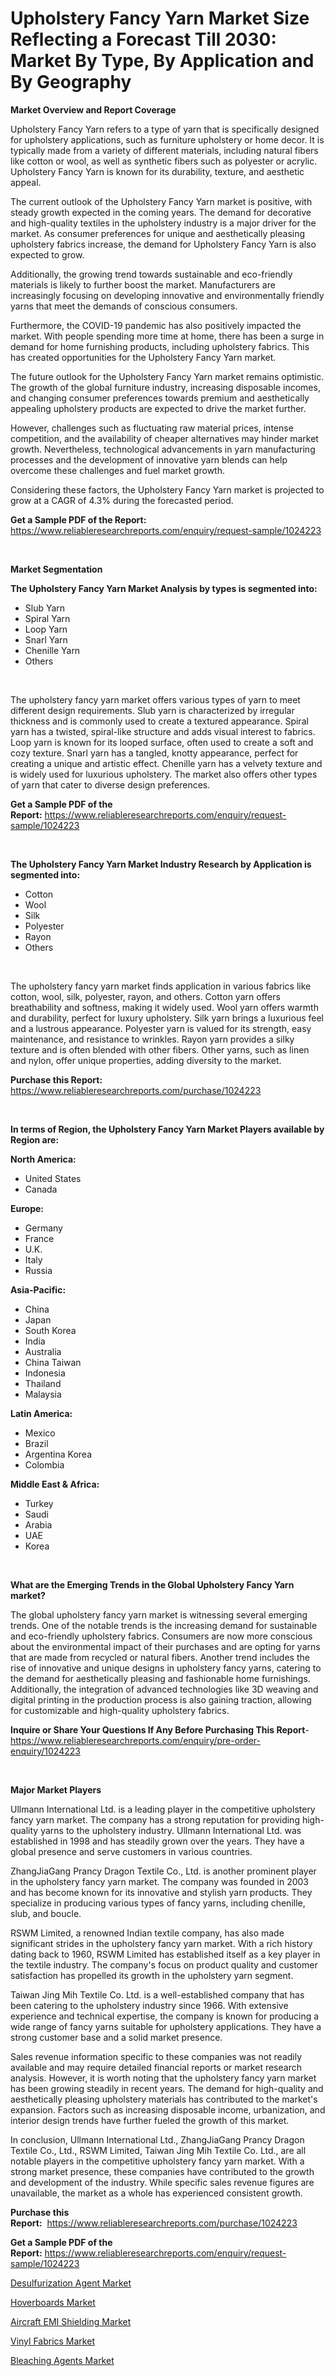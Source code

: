 <p><h1>Upholstery Fancy Yarn Market Size Reflecting a Forecast Till 2030: Market By Type, By Application and By Geography</h1></p><p><strong>Market Overview and Report Coverage</strong></p>
<p><p>Upholstery Fancy Yarn refers to a type of yarn that is specifically designed for upholstery applications, such as furniture upholstery or home decor. It is typically made from a variety of different materials, including natural fibers like cotton or wool, as well as synthetic fibers such as polyester or acrylic. Upholstery Fancy Yarn is known for its durability, texture, and aesthetic appeal.</p><p>The current outlook of the Upholstery Fancy Yarn market is positive, with steady growth expected in the coming years. The demand for decorative and high-quality textiles in the upholstery industry is a major driver for the market. As consumer preferences for unique and aesthetically pleasing upholstery fabrics increase, the demand for Upholstery Fancy Yarn is also expected to grow.</p><p>Additionally, the growing trend towards sustainable and eco-friendly materials is likely to further boost the market. Manufacturers are increasingly focusing on developing innovative and environmentally friendly yarns that meet the demands of conscious consumers.</p><p>Furthermore, the COVID-19 pandemic has also positively impacted the market. With people spending more time at home, there has been a surge in demand for home furnishing products, including upholstery fabrics. This has created opportunities for the Upholstery Fancy Yarn market.</p><p>The future outlook for the Upholstery Fancy Yarn market remains optimistic. The growth of the global furniture industry, increasing disposable incomes, and changing consumer preferences towards premium and aesthetically appealing upholstery products are expected to drive the market further.</p><p>However, challenges such as fluctuating raw material prices, intense competition, and the availability of cheaper alternatives may hinder market growth. Nevertheless, technological advancements in yarn manufacturing processes and the development of innovative yarn blends can help overcome these challenges and fuel market growth.</p><p>Considering these factors, the Upholstery Fancy Yarn market is projected to grow at a CAGR of 4.3% during the forecasted period.</p></p>
<p><strong>Get a Sample PDF of the Report:</strong> <a href="https://www.reliableresearchreports.com/enquiry/request-sample/1024223">https://www.reliableresearchreports.com/enquiry/request-sample/1024223</a></p>
<p>&nbsp;</p>
<p><strong>Market Segmentation</strong></p>
<p><strong>The Upholstery Fancy Yarn Market Analysis by types is segmented into:</strong></p>
<p><ul><li>Slub Yarn</li><li>Spiral Yarn</li><li>Loop Yarn</li><li>Snarl Yarn</li><li>Chenille Yarn</li><li>Others</li></ul></p>
<p>&nbsp;</p>
<p><p>The upholstery fancy yarn market offers various types of yarn to meet different design requirements. Slub yarn is characterized by irregular thickness and is commonly used to create a textured appearance. Spiral yarn has a twisted, spiral-like structure and adds visual interest to fabrics. Loop yarn is known for its looped surface, often used to create a soft and cozy texture. Snarl yarn has a tangled, knotty appearance, perfect for creating a unique and artistic effect. Chenille yarn has a velvety texture and is widely used for luxurious upholstery. The market also offers other types of yarn that cater to diverse design preferences.</p></p>
<p><strong>Get a Sample PDF of the Report:</strong>&nbsp;<a href="https://www.reliableresearchreports.com/enquiry/request-sample/1024223">https://www.reliableresearchreports.com/enquiry/request-sample/1024223</a></p>
<p>&nbsp;</p>
<p><strong>The Upholstery Fancy Yarn Market Industry Research by Application is segmented into:</strong></p>
<p><ul><li>Cotton</li><li>Wool</li><li>Silk</li><li>Polyester</li><li>Rayon</li><li>Others</li></ul></p>
<p>&nbsp;</p>
<p><p>The upholstery fancy yarn market finds application in various fabrics like cotton, wool, silk, polyester, rayon, and others. Cotton yarn offers breathability and softness, making it widely used. Wool yarn offers warmth and durability, perfect for luxury upholstery. Silk yarn brings a luxurious feel and a lustrous appearance. Polyester yarn is valued for its strength, easy maintenance, and resistance to wrinkles. Rayon yarn provides a silky texture and is often blended with other fibers. Other yarns, such as linen and nylon, offer unique properties, adding diversity to the market.</p></p>
<p><strong>Purchase this Report:</strong>&nbsp; <a href="https://www.reliableresearchreports.com/purchase/1024223">https://www.reliableresearchreports.com/purchase/1024223</a></p>
<p>&nbsp;</p>
<p><strong>In terms of Region, the Upholstery Fancy Yarn Market Players available by Region are:</strong></p>
<p>
    <p> <strong> North America: </strong>
        <ul>
            <li>United States</li>
            <li>Canada</li>
        </ul>
        </p> 
    <p> <strong> Europe: </strong>
        <ul>
            <li>Germany</li>
            <li>France</li>
            <li>U.K.</li>
            <li>Italy</li>
            <li>Russia</li>
        </ul>
        </p> 
    <p> <strong> Asia-Pacific: </strong>
        <ul>
            <li>China</li>
            <li>Japan</li>
            <li>South Korea</li>
            <li>India</li>
            <li>Australia</li>
            <li>China Taiwan</li>
            <li>Indonesia</li>
            <li>Thailand</li>
            <li>Malaysia</li>
        </ul>
        </p> 
    <p> <strong> Latin America: </strong>
        <ul>
            <li>Mexico</li>
            <li>Brazil</li>
            <li>Argentina Korea</li>
            <li>Colombia</li>
        </ul>
        </p> 
    <p> <strong> Middle East & Africa: </strong>
        <ul>
            <li>Turkey</li>
            <li>Saudi</li>
            <li>Arabia</li>
            <li>UAE</li>
            <li>Korea</li>
        </ul>
    </p>
    </p>
<p>&nbsp;</p>
<p><strong>What are the Emerging Trends in the Global Upholstery Fancy Yarn market?</strong></p>
<p><p>The global upholstery fancy yarn market is witnessing several emerging trends. One of the notable trends is the increasing demand for sustainable and eco-friendly upholstery fabrics. Consumers are now more conscious about the environmental impact of their purchases and are opting for yarns that are made from recycled or natural fibers. Another trend includes the rise of innovative and unique designs in upholstery fancy yarns, catering to the demand for aesthetically pleasing and fashionable home furnishings. Additionally, the integration of advanced technologies like 3D weaving and digital printing in the production process is also gaining traction, allowing for customizable and high-quality upholstery fabrics.</p></p>
<p><strong>Inquire or Share Your Questions If Any Before Purchasing This Report</strong>- <a href="https://www.reliableresearchreports.com/enquiry/pre-order-enquiry/1024223">https://www.reliableresearchreports.com/enquiry/pre-order-enquiry/1024223</a></p>
<p>&nbsp;</p>
<p><strong>Major Market Players</strong></p>
<p><p>Ullmann International Ltd. is a leading player in the competitive upholstery fancy yarn market. The company has a strong reputation for providing high-quality yarns to the upholstery industry. Ullmann International Ltd. was established in 1998 and has steadily grown over the years. They have a global presence and serve customers in various countries.</p><p>ZhangJiaGang Prancy Dragon Textile Co., Ltd. is another prominent player in the upholstery fancy yarn market. The company was founded in 2003 and has become known for its innovative and stylish yarn products. They specialize in producing various types of fancy yarns, including chenille, slub, and boucle.</p><p>RSWM Limited, a renowned Indian textile company, has also made significant strides in the upholstery fancy yarn market. With a rich history dating back to 1960, RSWM Limited has established itself as a key player in the textile industry. The company's focus on product quality and customer satisfaction has propelled its growth in the upholstery yarn segment.</p><p>Taiwan Jing Mih Textile Co. Ltd. is a well-established company that has been catering to the upholstery industry since 1966. With extensive experience and technical expertise, the company is known for producing a wide range of fancy yarns suitable for upholstery applications. They have a strong customer base and a solid market presence.</p><p>Sales revenue information specific to these companies was not readily available and may require detailed financial reports or market research analysis. However, it is worth noting that the upholstery fancy yarn market has been growing steadily in recent years. The demand for high-quality and aesthetically pleasing upholstery materials has contributed to the market's expansion. Factors such as increasing disposable income, urbanization, and interior design trends have further fueled the growth of this market.</p><p>In conclusion, Ullmann International Ltd., ZhangJiaGang Prancy Dragon Textile Co., Ltd., RSWM Limited, Taiwan Jing Mih Textile Co. Ltd., are all notable players in the competitive upholstery fancy yarn market. With a strong market presence, these companies have contributed to the growth and development of the industry. While specific sales revenue figures are unavailable, the market as a whole has experienced consistent growth.</p></p>
<p><strong>Purchase this Report:</strong>&nbsp;&nbsp;<a href="https://www.reliableresearchreports.com/purchase/1024223">https://www.reliableresearchreports.com/purchase/1024223</a></p>
<p></p>
<p><strong>Get a Sample PDF of the Report:</strong>&nbsp;<a href="https://www.reliableresearchreports.com/enquiry/request-sample/1024223">https://www.reliableresearchreports.com/enquiry/request-sample/1024223</a></p>
<p><p><a href="https://www.linkedin.com/pulse/desulfurization-agent-market-research-report-provides-3oguc/">Desulfurization Agent Market</a></p><p><a href="https://medium.com/@ardithlynch1906/hoverboards-market-size-growth-forecast-2023-2030-4179c3aefcbd">Hoverboards Market</a></p><p><a href="https://medium.com/@gussiehauck/aircraft-emi-shielding-market-size-growth-forecast-2023-2030-31f4b2f27e79">Aircraft EMI Shielding Market</a></p><p><a href="https://www.linkedin.com/pulse/vinyl-fabrics-market-size-share-amp-trends-analysis-report-jjrcc/">Vinyl Fabrics Market</a></p><p><a href="https://www.linkedin.com/pulse/bleaching-agents-market-insights-players-forecast-till-2030-oczrc/">Bleaching Agents Market</a></p></p>